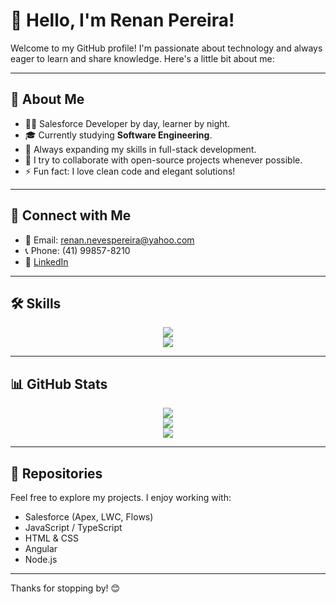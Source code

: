 
# 👋 Hello, I'm Renan Pereira!

Welcome to my GitHub profile! I'm passionate about technology and always eager to learn and share knowledge. Here's a little bit about me:

---

## 💼 About Me

- 👨‍💻 Salesforce Developer by day, learner by night.
- 🎓 Currently studying **Software Engineering**.
- 🌱 Always expanding my skills in full-stack development.
- 🤝 I try to collaborate with open-source projects whenever possible.
- ⚡ Fun fact: I love clean code and elegant solutions!

---

## 🔗 Connect with Me

- 📧 Email: [renan.nevespereira@yahoo.com](mailto:renan.nevespereira@yahoo.com)
- 📞 Phone: (41) 99857-8210
- 💼 [LinkedIn](https://linkedin.com/in/renan-neves-pereira)

---
## 🛠 Skills

<p align="center">
<img src="https://skillicons.dev/icons?i=androidstudio,angular,bootstrap,css,dart,flutter,figma,git,github,graphql,html,java&perline=6" /><br>
<img src="https://skillicons.dev/icons?i=js,nodejs,postman,vscode&perline=6" />
<p>

---

## 📊 GitHub Stats
<p align="center">
   <img src="https://github-readme-streak-stats.herokuapp.com/?user=RenanNevesPereira&theme=tokyonight&hide_border=true" /> <br>
   <img src="https://github-readme-stats.vercel.app/api?username=RenanNevesPereira&theme=tokyonight&show_icons=true&hide_border=true&count_private=true" /> <br>
   <img src="https://github-readme-stats.vercel.app/api/top-langs/?username=RenanNevesPereira&theme=tokyonight&show_icons=true&hide_border=true&layout=compact" />
<p>

---

## 📁 Repositories

Feel free to explore my projects. I enjoy working with:

- Salesforce (Apex, LWC, Flows)
- JavaScript / TypeScript
- HTML & CSS
- Angular
- Node.js

---

Thanks for stopping by! 😊
